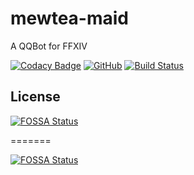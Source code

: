 # mewtea-maid

A QQBot for FFXIV

[![Codacy Badge](https://api.codacy.com/project/badge/Grade/690232510b0c48649e651f36f276928c)](https://www.codacy.com/manual/Ediblewildfungi/MewteaMaid?utm_source=github.com&amp;utm_medium=referral&amp;utm_content=Ediblewildfungi/MewteaMaid&amp;utm_campaign=Badge_Grade)
[![GitHub](https://img.shields.io/github/license/Ediblewildfungi/MewteaMaid?color=1ccc1a)](https://opensource.org/licenses/MIT)
[![Build Status](https://travis-ci.com/Ediblewildfungi/MewteaMaid.svg?branch=main)](https://travis-ci.org/Ediblewildfungi/MewteaMaid)

## License

[![FOSSA Status](https://app.fossa.io/api/projects/git%2Bgithub.com%2FEdiblewildfungi%2FMewteaMaid.svg?type=large)](https://app.fossa.io/projects/git%2Bgithub.com%2FEdiblewildfungi%2FMewteaMaid?ref=badge_large)

=======

[![FOSSA Status](https://app.fossa.com/api/projects/git%2Bgithub.com%2FEdiblewildfungi%2FMewteaMaid.svg?type=shield)](https://app.fossa.com/projects/git%2Bgithub.com%2FEdiblewildfungi%2FMewteaMaid?ref=badge_shield)
